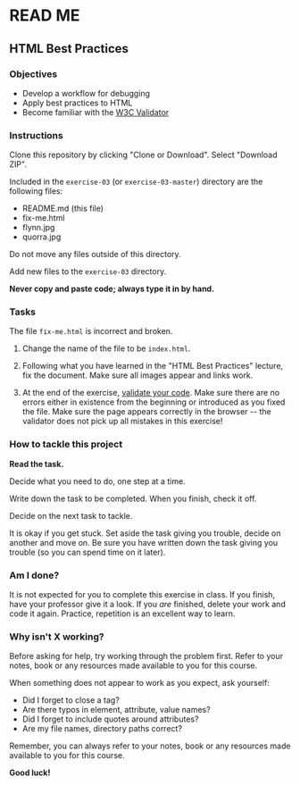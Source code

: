 # READ ME

## HTML Best Practices


### Objectives

- Develop a workflow for debugging
- Apply best practices to HTML
- Become familiar with the [W3C Validator](http://validator.w3.org)


### Instructions

Clone this repository by clicking "Clone or Download". Select "Download ZIP".

Included in the `exercise-03` (or `exercise-03-master`) directory are the following files:

- README.md (this file)
- fix-me.html
- flynn.jpg
- quorra.jpg

Do not move any files outside of this directory.

Add new files to the `exercise-03` directory.

**Never copy and paste code; always type it in by hand.**


### Tasks

The file `fix-me.html` is incorrect and broken.

1. Change the name of the file to be `index.html`.

2. Following what you have learned in the "HTML Best Practices" lecture, fix the document. Make sure all images appear and links work.

3. At the end of the exercise, [validate your code](http://validator.w3.org). Make sure there are no errors either in existence from the beginning or introduced as you fixed the file. Make sure the page appears correctly in the browser -- the validator does not pick up all mistakes in this exercise!


### How to tackle this project

**Read the task.**

Decide what you need to do, one step at a time.

Write down the task to be completed. When you finish, check it off.

Decide on the next task to tackle.

It is okay if you get stuck. Set aside the task giving you trouble, decide on another and move on. Be sure you have written down the task giving you trouble (so you can spend time on it later).


### Am I done?

It is not expected for you to complete this exercise in class. If you finish, have your professor give it a look. If you *are* finished, delete your work and code it again. Practice, repetition is an excellent way to learn.


### Why isn't X working?

Before asking for help, try working through the problem first. Refer to your notes, book or any resources made available to you for this course.

When something does not appear to work as you expect, ask yourself:

  - Did I forget to close a tag?
  - Are there typos in element, attribute, value names?
  - Did I forget to include quotes around attributes?
  - Are my file names, directory paths correct?

Remember, you can always refer to your notes, book or any resources made available to you for this course.

**Good luck!**
